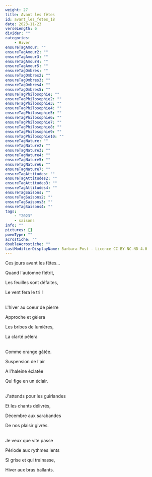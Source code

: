 ```yaml
---
weight: 27
title: Avant les fêtes
id: avant_les_fetes_18
date: 2023-11-23
verseLength: 6
divider: ""
categories:
    - Hiver
ensureTagAmour: ""
ensureTagAmour2: ""
ensureTagAmour3: ""
ensureTagAmour4: ""
ensureTagAmour5: ""
ensureTagOmbres: ""
ensureTagOmbres2: ""
ensureTagOmbres3: ""
ensureTagOmbres4: ""
ensureTagOmbres5: ""
ensureTagPhilosophie: ""
ensureTagPhilosophie2: ""
ensureTagPhilosophie3: ""
ensureTagPhilosophie4: ""
ensureTagPhilosophie5: ""
ensureTagPhilosophie6: ""
ensureTagPhilosophie7: ""
ensureTagPhilosophie8: ""
ensureTagPhilosophie9: ""
ensureTagPhilosophie10: ""
ensureTagNature: ""
ensureTagNature2: ""
ensureTagNature3: ""
ensureTagNature4: ""
ensureTagNature5: ""
ensureTagNature6: ""
ensureTagNature7: ""
ensureTagAttitudes: ""
ensureTagAttitudes2: ""
ensureTagAttitudes3: ""
ensureTagAttitudes4: ""
ensureTagSaisons: ""
ensureTagSaisons2: ""
ensureTagSaisons3: ""
ensureTagSaisons4: ""
tags:
    - "2023"
    - saisons
info: ""
pictures: []
poemType: ""
acrostiche: ""
doubleAcrostiche: ""
LastModifierDisplayName: Barbara Post - Licence CC BY-NC-ND 4.0
---
```

Ces jours avant les fêtes...

Quand l'automne flétrit,

Les feuilles sont défaites,

Le vent fera le tri !

 \
L'hiver au coeur de pierre

Approche et gèlera

Les bribes de lumières,

La clarté pèlera

 \
Comme orange gâtée.

Suspension de l'air

A l'haleine éclatée

Qui fige en un éclair.

 \
J'attends pour les guirlandes

Et les chants délivrés,

Décembre aux sarabandes

De nos plaisir givrés.

 \
Je veux que vite passe

Période aux rythmes lents

Si grise et qui trainasse,

Hiver aux bras ballants.
